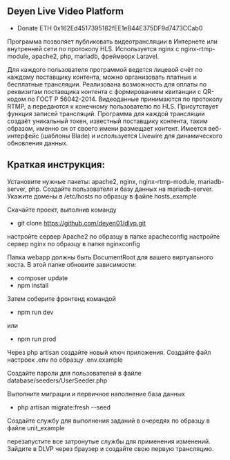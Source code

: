 ## Deyen Live Video Platform

- Donate ETH 0x162Ed4517395182fEE1eB44E375DF9d7473CCab0

Программа позволяет публиковать видеотрансляции в Интернете или внутренней сети по протоколу HLS.
Используется nginx c nginx-rtmp-module, apache2, php, mariadb, фреймворк Laravel.

Для каждого пользователя программой ведется лицевой счёт по каждому поставщику контента, можно организовать платные и бесплатные трансляции.
Реализована возможность для оплаты по реквизитам поставщика контента с формированием квитанции с QR-кодом по ГОСТ Р 56042-2014.
Видеоданные принимаются по протоколу RTMP, а передаются к конечному пользователю по HLS.
Присутствует функция записей трансляций. Программа для каждой трансляции создаёт уникальный токен, известный поставщику контента, таким образом, именно он от своего имени размещает контент. Имеется веб-интерфейс (шаблоны Blade) и используется Livewire для динамического обновления данных.

## Краткая инструкция:
Установите нужные пакеты: apache2, nginx, nginx-rtmp-module, mariadb-server, php.
Создайте пользователя и базу данных на mariadb-server.
Укажите домены в /etc/hosts по образцу в файле hosts_example

Скачайте проект, выполнив команду
- git clone https://github.com/deyen01/dlvp.git

настройте сервер Apache2 по образцу в папке apacheconfig
настройте сервер nginx по образцу в папке nginxconfig

Папка webapp должны быть DocumentRoot для вашего виртуального хоста.
В этой папке обновите зависимости:
- composer update
- npm install

Затем соберите фронтенд командой 
- npm run dev

или
- npm run prod

Через php artisan создайте новый ключ приложения.
Создайте файл настроек .env по образцу .env.example

Создайте пароли для пользователей в файле database/seeders/UserSeeder.php

Выполните миграции и первичное наполнение база данных
- php artisan migrate:fresh --seed

Создайте службу для выполнения заданий в очередях по образцу в файле unit_example

перезапустите все затронутые службы для применения изменений.
Зайдите в DLVP через браузер и создайте свою первую трансляцию.
